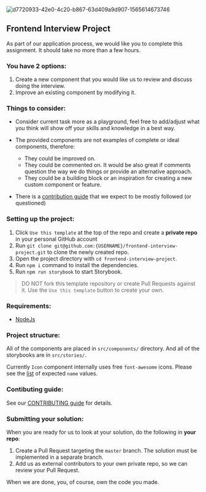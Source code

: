 ![d7720933-42e0-4c20-b867-63d409a9d907-1565614673746](https://user-images.githubusercontent.com/9000674/129724681-dc859071-0e8b-4368-be92-a0d260e4d6f8.png)

## Frontend Interview Project

As part of our application process, we would like you to complete this assignment. It should take no more than a few hours.

### You have 2 options:
1. Create a new component that you would like us to review and discuss doing the interview.
2. Improve an existing component by modifying it.

### Things to consider:
- Consider current task more as a playground, feel free to add/adjust what you think will show off your skills and knowledge in a best way.
- The provided components are not examples of complete or ideal components, therefore:
  - They could be improved on.
  - They could be commented on. It would be also great if comments question the way we do things or provide an alternative approach.
  - They could be a building block or an inspiration for creating a new custom component or feature.

- There is a [contribution guide](https://github.com/Dixa-public//frontend-interview-project/blob/master/CONTRIBUTING.md) that we expect to be mostly followed (or questioned)

### Setting up the project:

1. Click `Use this template` at the top of the repo and create a **private repo** in your personal GitHub account
2. Run `git clone git@github.com:{USERNAME}/frontend-interview-project.git` to clone the newly created repo.
3. Open the project directory with `cd frontend-interview-project`.
4. Run `npm i` command to install the dependencies.
5. Run `npm run storybook` to start Storybook.

> DO NOT fork this template repository or create Pull Requests against it. Use the `Use this template` button to create your own.

### Requirements:
- [NodeJs](https://nodejs.org)

### Project structure:
All of the components are placed in `src/components/` directory. And all of the storybooks are in `src/stories/`.

Currently `Icon` component internally uses free `font-awesome` icons. Please see the [list](https://fontawesome.com/icons?m=free) of expected `name` values.

### Contibuting guide:
See our [CONTRIBUTING guide](https://github.com/Dixa-public/frontend-interview-project/blob/master/CONTRIBUTING.md) for details.

### Submitting your solution:
When you are ready for us to look at your solution, do the following in **your repo**:

1. Create a Pull Request targeting the `master` branch. The solution must be implemented in a separate branch.
2. Add us as external contributors to your own private repo, so we can review your Pull Request.

When we are done, you, of course, own the code you made.
